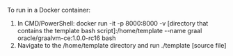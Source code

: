 To run in a Docker container:
  1. In CMD/PowerShell: docker run -it -p 8000:8000 -v [directory that contains the template bash script]\:/home/template --name graal oracle/graalvm-ce:1.0.0-rc16 bash
  2. Navigate to the /home/template directory and run ./template [source file]
